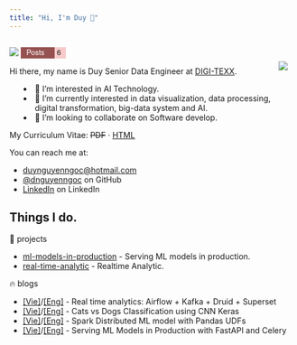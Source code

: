 ```yaml
---
title: "Hi, I'm Duy 👋"
---
```


<div>
    <div style='display: inline-flex; list-style-type: none; padding-top: 15px; font-family: "Helvetica Neue", sans-serif;'>
        <li>
            <img src='https://visitor-badge.glitch.me/badge?page_id=dnguyenngoc.github.io&left_text=Visitors'/>
        </li>
         <li style='background: #955251; width:60px; height:20px;text-align:center; margin-left:4px;'>
           <p style='font-size: 13px; margin-top:-1px; float:left;padding-left:10px;color:white'>Posts</p>
        </li>
        <li style='background: #f7cac9; width:20px; height:20px;'><p style='font-size: 13px; margin-top:-1px; float:left;padding-left:4px;'>
        6
        </p></li>
    </div>
</div>


Hi there, my name is Duy Senior Data Engineer at [DIGI-TEXX](https://digi-texx.com/).

<div style='display:inline-flex'>
  <div style='display: block; padding-left:25px'>
    <div style='display:inline-flex;'>
      <li></li>
      <li style='list-style-type: none;'>👀 I’m interested in AI Technology.</li>
    </div>
    <div style='display:inline-flex;'>
      <li></li>
      <li style='list-style-type: none;'>🌱 I’m currently interested in data visualization, data processing, digital transformation, big-data system and AI.</li>
    </div>
    <div style='display:inline-flex;'>
      <li></li>
      <li style='list-style-type: none;'>💞️ I’m looking to collaborate on Software develop.</li>
    </div>
  </div>
  <div style='float:right; padding-right:200px; width:500px; margin-top:-40px'><img src='dog.gif'></img></div>
</div>



My Curriculum Vitae: ~~PDF~~ · [HTML](cv.html)

You can reach me at:

- [duynguyenngoc@hotmail.com](mailto:duynguyenngoc@hotmail.com)
- [@dnguyenngoc](https://github.com/dnguyenngoc/) on GitHub
- [LinkedIn](https://www.linkedin.com/in/dnguyenngoc/) on LinkedIn

## Things I do.

:rice: projects

- [ml-models-in-production](https://github.com/apot-group/ml-models-in-production) - Serving ML models in production.
- [real-time-analytic](https://github.com/apot-group/real-time-analytic) - Realtime Analytic.


:fire: blogs
- [[Vie]](https://viblo.asia/p/real-time-analytics-airflow-kafka-druid-superset-1Je5EAYj5nL)/[[Eng]](/posts/real-time-analytics-airflow-kafka-druid-superset) - Real time analytics: Airflow + Kafka + Druid + Superset
- [[Vie]](https://viblo.asia/p/cats-vs-dogs-classification-using-cnn-keras-1Je5EAx15nL)/[[Eng]](/posts/cats-vs-dogs-classification-using-cnn-keras) - Cats vs Dogs Classification using CNN Keras
- [[Vie]](https://viblo.asia/p/spark-distributed-ml-model-with-pandas-udfs-maGK7rWe5j2)/[[Eng]](/posts/spark-distributed-ml-model-with-pandas-udfs) - Spark Distributed ML model with Pandas UDFs
- [[Vie]](https://viblo.asia/p/serving-ml-models-in-production-with-fastapi-and-celery-924lJROmlPM)/[[Eng]](/posts/serving-ml-models-in-production-with-fastapi-and-celery) - Serving ML Models in Production with FastAPI and Celery

